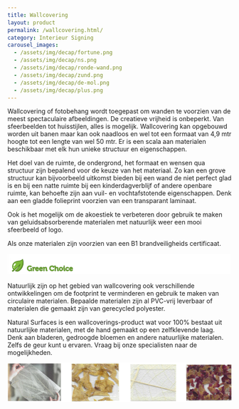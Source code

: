 ```yaml
---
title: Wallcovering
layout: product
permalink: /wallcovering.html/
category: Interieur Signing
carousel_images:
  - /assets/img/decap/fortune.png
  - /assets/img/decap/ns.png
  - /assets/img/decap/ronde-wand.png
  - /assets/img/decap/zund.png
  - /assets/img/decap/de-mol.png
  - /assets/img/decap/plus.png
---
```

Wallcovering of fotobehang wordt toegepast om wanden te voorzien van de meest spectaculaire afbeeldingen. De creatieve vrijheid is onbeperkt. Van sfeerbeelden tot huisstijlen, alles is mogelijk. Wallcovering kan opgebouwd worden uit banen maar kan ook naadloos en wel tot een formaat van 4,9 mtr hoogte tot een lengte van wel 50 mtr. Er is een scala aan materialen beschikbaar met elk hun unieke structuur en eigenschappen.

Het doel van de ruimte, de ondergrond, het formaat en wensen qua structuur zijn bepalend voor de keuze van het materiaal. Zo kan een grove structuur kan bijvoorbeeld uitkomst bieden bij een wand de niet perfect glad is en bij een natte ruimte bij een kinderdagverblijf of andere openbare ruimte, kan behoefte zijn aan vuil- en vochtafstotende eigenschappen. Denk aan een gladde folieprint voorzien van een transparant laminaat.

Ook is het mogelijk om de akoestiek te verbeteren door gebruik te maken van geluidsabsorberende materialen met natuurlijk weer een mooi sfeerbeeld of logo.

Als onze materialen zijn voorzien van een B1 brandveiligheids certificaat.

![](/assets/img/decap/blaadje-groen-2.png)

Natuurlijk zijn op het gebied van wallcovering ook verschillende ontwikkelingen om de footprint te verminderen en gebruik te maken van circulaire materialen. Bepaalde materialen zijn al PVC-vrij leverbaar of materialen die gemaakt zijn van gerecycled polyester. 

Natural Surfaces is een wallcoverings-product wat voor 100% bestaat uit natuurlijke materialen, met de hand gemaakt op een zelfklevende laag. Denk aan bladeren, gedroogde bloemen en andere natuurlijke materialen. Zelfs de geur kunt u ervaren. Vraag bij onze specialisten naar de mogelijkheden.

![](/assets/img/decap/natural-surface.png)
